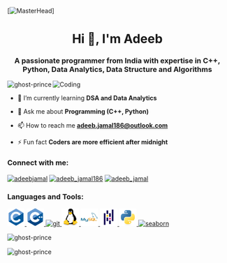 [![MasterHead](https://1drv.ms/u/s!As3c8Cv8OPG_tVj_vS55WPPsBulK?e=9GHVHu)]
<h1 align="center">Hi 👋, I'm Adeeb</h1>
<h3 align="center">A passionate programmer from India with expertise in C++, Python, Data Analytics, Data Structure and Algorithms</h3>
<img align="right" alt="Coding" width="400" src="https://1drv.ms/u/s!As3c8Cv8OPG_tVeVlr9MNLwZW4BD?e=LlYcY0">

<p align="left"> <img src="https://komarev.com/ghpvc/?username=ghost-prince&label=Profile%20views&color=0e75b6&style=flat" alt="ghost-prince" /> </p>

- 🌱 I’m currently learning **DSA and Data Analytics**

- 💬 Ask me about **Programming (C++, Python)**

- 📫 How to reach me **adeeb.jamal186@outlook.com**

- ⚡ Fun fact **Coders are more efficient after midnight**

<h3 align="left">Connect with me:</h3>
<p align="left">
<a href="https://linkedin.com/in/adeebjamal" target="blank"><img align="center" src="https://raw.githubusercontent.com/rahuldkjain/github-profile-readme-generator/master/src/images/icons/Social/linked-in-alt.svg" alt="adeebjamal" height="30" width="40" /></a>
<a href="https://www.hackerrank.com/adeeb_jamal186" target="blank"><img align="center" src="https://raw.githubusercontent.com/rahuldkjain/github-profile-readme-generator/master/src/images/icons/Social/hackerrank.svg" alt="adeeb_jamal186" height="30" width="40" /></a>
<a href="https://www.leetcode.com/adeeb_jamal" target="blank"><img align="center" src="https://raw.githubusercontent.com/rahuldkjain/github-profile-readme-generator/master/src/images/icons/Social/leet-code.svg" alt="adeeb_jamal" height="30" width="40" /></a>
</p>

<h3 align="left">Languages and Tools:</h3>
<p align="left"> <a href="https://www.cprogramming.com/" target="_blank" rel="noreferrer"> <img src="https://raw.githubusercontent.com/devicons/devicon/master/icons/c/c-original.svg" alt="c" width="40" height="40"/> </a> <a href="https://www.w3schools.com/cpp/" target="_blank" rel="noreferrer"> <img src="https://raw.githubusercontent.com/devicons/devicon/master/icons/cplusplus/cplusplus-original.svg" alt="cplusplus" width="40" height="40"/> </a> <a href="https://git-scm.com/" target="_blank" rel="noreferrer"> <img src="https://www.vectorlogo.zone/logos/git-scm/git-scm-icon.svg" alt="git" width="40" height="40"/> </a> <a href="https://www.linux.org/" target="_blank" rel="noreferrer"> <img src="https://raw.githubusercontent.com/devicons/devicon/master/icons/linux/linux-original.svg" alt="linux" width="40" height="40"/> </a> <a href="https://www.mysql.com/" target="_blank" rel="noreferrer"> <img src="https://raw.githubusercontent.com/devicons/devicon/master/icons/mysql/mysql-original-wordmark.svg" alt="mysql" width="40" height="40"/> </a> <a href="https://pandas.pydata.org/" target="_blank" rel="noreferrer"> <img src="https://raw.githubusercontent.com/devicons/devicon/2ae2a900d2f041da66e950e4d48052658d850630/icons/pandas/pandas-original.svg" alt="pandas" width="40" height="40"/> </a> <a href="https://www.python.org" target="_blank" rel="noreferrer"> <img src="https://raw.githubusercontent.com/devicons/devicon/master/icons/python/python-original.svg" alt="python" width="40" height="40"/> </a> <a href="https://seaborn.pydata.org/" target="_blank" rel="noreferrer"> <img src="https://seaborn.pydata.org/_images/logo-mark-lightbg.svg" alt="seaborn" width="40" height="40"/> </a> </p>

<p><img align="center" src="https://github-readme-stats.vercel.app/api/top-langs?username=ghost-prince&show_icons=true&locale=en&layout=compact" alt="ghost-prince" /></p>

<p><img align="center" src="https://github-readme-streak-stats.herokuapp.com/?user=ghost-prince&" alt="ghost-prince" /></p>

